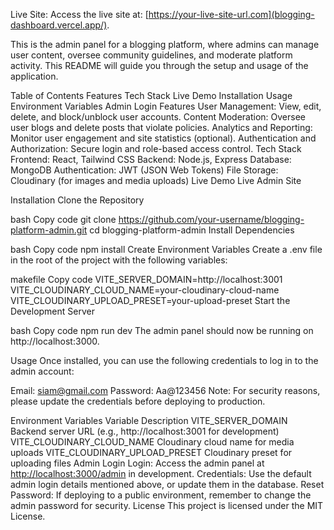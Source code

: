 Live Site: Access the live site at: [https://your-live-site-url.com](blogging-dashboard.vercel.app/).

This is the admin panel for a blogging platform, where admins can manage user content, oversee community guidelines, and moderate platform activity. This README will guide you through the setup and usage of the application.

Table of Contents
Features
Tech Stack
Live Demo
Installation
Usage
Environment Variables
Admin Login
Features
User Management: View, edit, delete, and block/unblock user accounts.
Content Moderation: Oversee user blogs and delete posts that violate policies.
Analytics and Reporting: Monitor user engagement and site statistics (optional).
Authentication and Authorization: Secure login and role-based access control.
Tech Stack
Frontend: React, Tailwind CSS
Backend: Node.js, Express
Database: MongoDB
Authentication: JWT (JSON Web Tokens)
File Storage: Cloudinary (for images and media uploads)
Live Demo
Live Admin Site

Installation
Clone the Repository

bash
Copy code
git clone https://github.com/your-username/blogging-platform-admin.git
cd blogging-platform-admin
Install Dependencies

bash
Copy code
npm install
Create Environment Variables Create a .env file in the root of the project with the following variables:

makefile
Copy code
VITE_SERVER_DOMAIN=http://localhost:3001
VITE_CLOUDINARY_CLOUD_NAME=your-cloudinary-cloud-name
VITE_CLOUDINARY_UPLOAD_PRESET=your-upload-preset
Start the Development Server

bash
Copy code
npm run dev
The admin panel should now be running on http://localhost:3000.

Usage
Once installed, you can use the following credentials to log in to the admin account:

Email: siam@gmail.com
Password: Aa@123456
Note: For security reasons, please update the credentials before deploying to production.

Environment Variables
Variable	Description
VITE_SERVER_DOMAIN	Backend server URL (e.g., http://localhost:3001 for development)
VITE_CLOUDINARY_CLOUD_NAME	Cloudinary cloud name for media uploads
VITE_CLOUDINARY_UPLOAD_PRESET	Cloudinary preset for uploading files
Admin Login
Login: Access the admin panel at [http://localhost:3000/admin](http://localhost:3000/admin) in development.
Credentials: Use the default admin login details mentioned above, or update them in the database.
Reset Password: If deploying to a public environment, remember to change the admin password for security.
License
This project is licensed under the MIT License.
